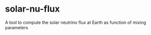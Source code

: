 # solar-nu-flux
A tool to compute the solar neutrino flux at Earth as function of mixing parameters
